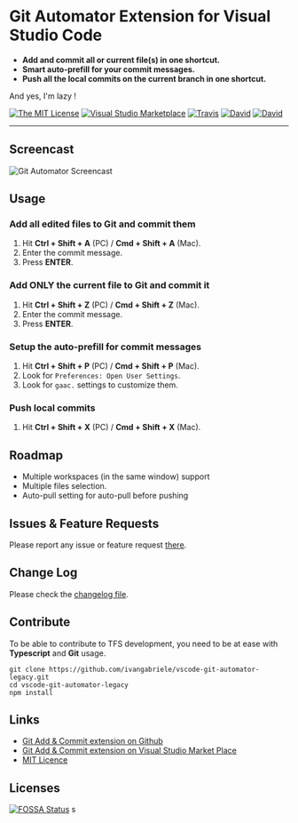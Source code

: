 # Git Automator Extension for Visual Studio Code

- **Add and commit all or current file(s) in one shortcut.**
- **Smart auto-prefill for your commit messages.**
- **Push all the local commits on the current branch in one shortcut.**

And yes, I'm lazy !

[![The MIT License](https://img.shields.io/badge/license-MIT-orange.svg?style=flat-square)](http://opensource.org/licenses/MIT)
[![Visual Studio Marketplace](https://vsmarketplacebadge.apphb.com/installs-short/ivangabriele.vscode-git-add-and-commit.svg?style=flat-square)](https://marketplace.visualstudio.com/items?itemName=ivangabriele.vscode-git-add-and-commit)
[![Travis](https://img.shields.io/travis/ivangabriele/vscode-git-automator-legacy.svg?style=flat-square)](https://travis-ci.org/ivangabriele/vscode-git-automator-legacy)
[![David](https://img.shields.io/david/ivangabriele/vscode-git-automator-legacy.svg?style=flat-square)](https://david-dm.org/ivangabriele/vscode-git-automator-legacy?type=dev)
[![David](https://img.shields.io/david/dev/ivangabriele/vscode-git-automator-legacy.svg?style=flat-square)](https://david-dm.org/ivangabriele/vscode-git-automator-legacy?type=dev)

---

## Screencast

![Git Automator Screencast](https://raw.githubusercontent.com/ivangabriele/vscode-git-automator-legacy/master/res/screencast.gif)

## Usage

### Add all edited files to Git and commit them

1. Hit **Ctrl + Shift + A** (PC) / **Cmd + Shift + A** (Mac).
2. Enter the commit message.
3. Press **ENTER**.

### Add ONLY the current file to Git and commit it

1. Hit **Ctrl + Shift + Z** (PC) / **Cmd + Shift + Z** (Mac).
2. Enter the commit message.
3. Press **ENTER**.

### Setup the auto-prefill for commit messages

1. Hit **Ctrl + Shift + P** (PC) / **Cmd + Shift + P** (Mac).
2. Look for `Preferences: Open User Settings`.
3. Look for `gaac.` settings to customize them.

### Push local commits

1. Hit **Ctrl + Shift + X** (PC) / **Cmd + Shift + X** (Mac).

## Roadmap

- Multiple workspaces (in the same window) support
- Multiple files selection.
- Auto-pull setting for auto-pull before pushing

## Issues & Feature Requests

Please report any issue or feature request [there](https://github.com/ivangabriele/vscode-git-automator-legacy/issues).

## Change Log

Please check the [changelog file](https://github.com/ivangabriele/vscode-git-automator-legacy/blob/master/CHANGELOG.md).

## Contribute

To be able to contribute to TFS development, you need to be at ease with **Typescript** and **Git** usage.

    git clone https://github.com/ivangabriele/vscode-git-automator-legacy.git
    cd vscode-git-automator-legacy
    npm install

## Links

- [Git Add & Commit extension on Github](https://github.com/ivangabriele/vscode-git-automator-legacy)
- [Git Add & Commit extension on Visual Studio Market Place](https://marketplace.visualstudio.com/items/ivangabriele.vscode-git-add-and-commit)
- [MIT Licence](https://github.com/ivangabriele/vscode-git-automator-legacy/blob/master/LICENSE)

## Licenses

[![FOSSA Status](https://app.fossa.io/api/projects/git%2Bgithub.com%2Fivangabriele%2Fvscode-git-automator-legacy.svg?type=large)](https://app.fossa.io/projects/git%2Bgithub.com%2Fivangabriele%2Fvscode-git-automator-legacy?ref=badge_large)
s
